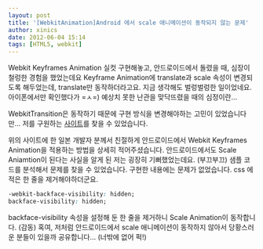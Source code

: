 ```yaml
---
layout: post
title: '[WebkitAnimation]Android 에서 scale 애니메이션이 동작되지 않는 문제'
author: xinics
date: 2012-06-04 15:14
tags: [HTML5, webkit]
---
```


Webkit Keyframes Animation 실컷 구현해놓고, 안드로이드에서 돌렸을 때,
심장이 철렁한 경험을 했었는데요
Keyframe Animation에 translate과 scale 속성이 변경되도록 해두었는데, translate만 동작하더라고요.
지금 생각해도 벌렁벌렁한 일이었네요. 아이폰에서만 확인했다가 =ㅅ=) 예상치 못한 난관을 맞닥뜨렸을 때의 심정이란...

WebkitTransition은 동작하기 때문에 구현 방식을 변경해야하는 고민이 있었습니다만...
저를 구원하는 [사이트](http://blog.webcreativepark.net/2012/02/12-141313.html)를 찾을 수 있었습니다.

위의 사이트에 한 일본 개발자 분께서 친절하게 안드로이드에서 Webkit Keyframes Animation을 적용하는 방법을 상세히 적어주셨습니다. 안드로이드에서도 Scale Aniamtion이 된다는 사실을 알게 된 저는 굉장히 기뻐했었는데요. (부끄부끄) 샘플 코드를 분석해서 문제를 찾을 수 있었습니다.
구현한 내용에는 문제가 없었습니다. css 에 적은 한 줄을 제거해야하더군요.

```css
-webkit-backface-visibility: hidden;
backface-visibility: hidden;
```

backface-visibility 속성을 설정해 둔 한 줄을 제거하니 Scale Animation이 동작합니다. (감동)
혹여, 저처럼 안드로이드에서 scale 애니메이션이 동작하지 않아서 당황스러운 분들이 있을까 공유합니다...
(너밖에 없어 퍽!)
